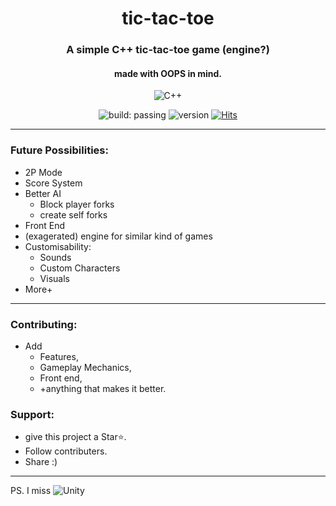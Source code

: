 <div align=center>

# tic-tac-toe
### A simple C++ tic-tac-toe game (engine?) 
#### made with OOPS in mind. 
![C++](https://img.shields.io/badge/c++-%2300599C.svg?style=for-the-badge&logo=c%2B%2B&logoColor=white) 
<br>

![build: passing](https://img.shields.io/badge/build-developing-yellow)
![version](https://img.shields.io/badge/version-0.1.7%20beta-lightgreen)
[![Hits](https://hits.sh/github.com/gamedevCloudy/tic-tac-toe-cpp.svg)](https://hits.sh/github.com/gamedevCloudy/tic-tac-toe-cpp)
</div>

--- 

### Future Possibilities: 

- 2P Mode
- Score System
- Better AI
    - Block player forks
    - create self forks
- Front End
- (exagerated) engine for similar kind of games 
- Customisability: 
    - Sounds
    - Custom Characters 
    - Visuals
- More+ 

---
### Contributing: 
- Add 
    - Features, 
    - Gameplay Mechanics, 
    - Front end, 
    - +anything that makes it better.

### Support:
- give this project a Star⭐️. 
- Follow contributers.
- Share :)

---

PS. I miss ![Unity](https://img.shields.io/badge/-unity-FFFFFF.svg?logo=unity&logoColor=black) 
